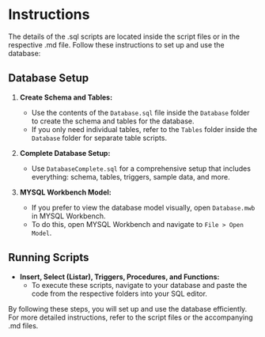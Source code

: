 # Instructions

The details of the .sql scripts are located inside the script files or in the respective .md file. Follow these instructions to set up and use the database:

## Database Setup

1. **Create Schema and Tables:**
   - Use the contents of the `Database.sql` file inside the `Database` folder to create the schema and tables for the database.
   - If you only need individual tables, refer to the `Tables` folder inside the `Database` folder for separate table scripts.

2. **Complete Database Setup:**
   - Use `DatabaseComplete.sql` for a comprehensive setup that includes everything: schema, tables, triggers, sample data, and more.

3. **MYSQL Workbench Model:**
   - If you prefer to view the database model visually, open `Database.mwb` in MYSQL Workbench. 
   - To do this, open MYSQL Workbench and navigate to `File > Open Model`.

## Running Scripts

- **Insert, Select (Listar), Triggers, Procedures, and Functions:**
  - To execute these scripts, navigate to your database and paste the code from the respective folders into your SQL editor.

By following these steps, you will set up and use the database efficiently. For more detailed instructions, refer to the script files or the accompanying .md files.
